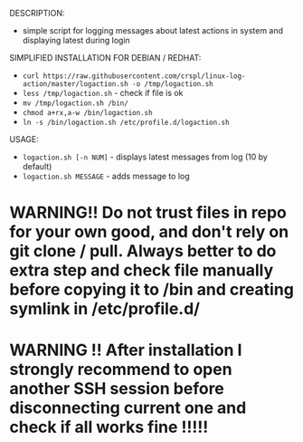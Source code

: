 DESCRIPTION:
* simple script for logging messages about latest actions in system and displaying latest during login

SIMPLIFIED INSTALLATION FOR DEBIAN / REDHAT:
* ```curl https://raw.githubusercontent.com/crspl/linux-log-action/master/logaction.sh -o /tmp/logaction.sh```
* ```less /tmp/logaction.sh``` - check if file is ok
* ```mv /tmp/logaction.sh /bin/```
* ```chmod a+rx,a-w /bin/logaction.sh```
* ```ln -s /bin/logaction.sh /etc/profile.d/logaction.sh```

USAGE:
* ```logaction.sh [-n NUM]``` - displays latest messages from log (10 by default)
* ```logaction.sh MESSAGE``` - adds message to log

# WARNING!! Do not trust files in repo for your own good, and don't rely on git clone / pull. Always better to do extra step and check file manually before copying it to /bin and creating symlink in /etc/profile.d/

# WARNING !! After installation I strongly recommend to open another SSH session before disconnecting current one and check if all works fine !!!!!